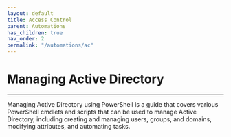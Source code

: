 ```yaml
---
layout: default
title: Access Control
parent: Automations
has_children: true
nav_order: 2
permalink: "/automations/ac"
---
```


# Managing Active Directory

---

Managing Active Directory using PowerShell is a guide that covers various PowerShell cmdlets and scripts that can be used to manage Active Directory, including creating and managing users, groups, and domains, modifying attributes, and automating tasks.